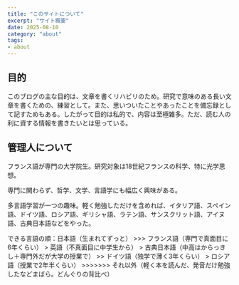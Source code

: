 ```yaml
---
title: "このサイトについて" 
excerpt: "サイト概要"
date: 2025-08-10
category: "about"
tags:
- about
---
```


## 目的
このブログの主な目的は、文章を書くリハビリのため。研究で意味のある長い文章を書くための、練習として。また、思いついたことやあったことを備忘録として記すためもある。したがって目的は私的で、内容は至極雑多。ただ、読む人の利に資する情報を書きたいとは思っている。
## 管理人について
フランス語が専門の大学院生。研究対象は18世紀フランスの科学、特に光学思想。

専門に関わらず、哲学、文学、言語学にも幅広く興味がある。

多言語学習が一つの趣味。軽く勉強しただけを含めれば、イタリア語、スペイン語、ドイツ語、ロシア語、ギリシャ語、ラテン語、サンスクリット語、アイヌ語、古典日本語などをやった。

できる言語の順：日本語（生まれてずっと） >>> フランス語（専門で真面目に6年くらい） > 英語（不真面目に中学生から） > 古典日本語（中高はからっきし＋専門外だが大学の授業で） >> ドイツ語（独学で薄く3年くらい） > ロシア語（授業で2年半くらい） >>>>>>> それ以外（軽く本を読んだ、発音だけ勉強したなどまばら。どんぐりの背比べ）